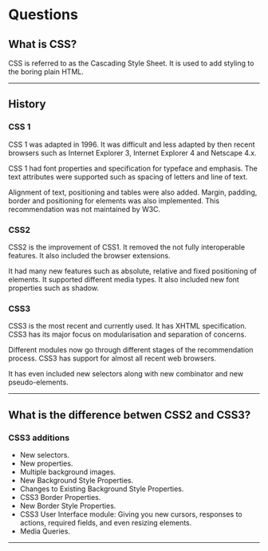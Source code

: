 # Questions
## What is CSS?
CSS is referred to as the Cascading Style Sheet. It is used to add 
styling to the boring plain HTML.

---

## History
### CSS 1
CSS 1 was adapted in 1996. It was difficult and less adapted by then recent browsers such as Internet Explorer 3, Internet Explorer 4 and Netscape 4.x. 

CSS 1 had font properties and specification for typeface and emphasis. The text attributes were supported such as spacing of letters and line of text. 

Alignment of text, positioning and tables were also added. Margin, padding, border and positioning for elements was also implemented. This recommendation was not maintained by W3C.

### CSS2
CSS2 is the improvement of CSS1. It removed the not fully interoperable features. It also included the browser extensions. 

It had many new features such as absolute, relative and fixed positioning of elements. It supported different media types. It also included new font properties such as shadow.

### CSS3
CSS3 is the most recent and currently used. It has XHTML specification. CSS3 has its major focus on modularisation and separation of concerns. 

Different modules now go through different stages of the recommendation process. CSS3 has support for almost all recent web browsers. 

It has even included new selectors along with new combinator and new pseudo-elements.

---

## What is the difference betwen CSS2 and CSS3?
### CSS3 additions
- New selectors.
- New properties.
- Multiple background images.
- New Background Style Properties.
- Changes to Existing Background Style Properties.
- CSS3 Border Properties.
- New Border Style Properties.
- CSS3 User Interface module: Giving you new cursors, responses to actions, required fields, and even resizing elements.
- Media Queries.

---